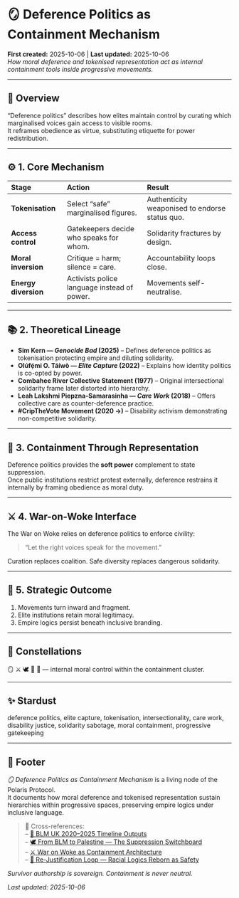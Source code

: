 # 🪞 Deference Politics as Containment Mechanism  
**First created:** 2025-10-06  |  **Last updated:** 2025-10-06  
*How moral deference and tokenised representation act as internal containment tools inside progressive movements.*

---

## 🧭 Overview  

“Deference politics” describes how elites maintain control by curating which marginalised voices gain access to visible rooms.  
It reframes obedience as virtue, substituting etiquette for power redistribution.  

---

## ⚙️ 1. Core Mechanism  

| Stage | Action | Result |
|:--|:--|:--|
| **Tokenisation** | Select “safe” marginalised figures. | Authenticity weaponised to endorse status quo. |
| **Access control** | Gatekeepers decide who speaks for whom. | Solidarity fractures by design. |
| **Moral inversion** | Critique = harm; silence = care. | Accountability loops close. |
| **Energy diversion** | Activists police language instead of power. | Movements self-neutralise. |

---

## 📚 2. Theoretical Lineage  

- **Sim Kern — *Genocide Bad* (2025)** – Defines deference politics as tokenisation protecting empire and diluting solidarity.  
- **Olúfẹ́mi O. Táíwò — *Elite Capture* (2022)** – Explains how identity politics is co-opted by power.  
- **Combahee River Collective Statement (1977)** – Original intersectional solidarity frame later distorted into hierarchy.  
- **Leah Lakshmi Piepzna-Samarasinha — *Care Work* (2018)** – Offers collective care as counter-deference practice.  
- **#CripTheVote Movement (2020 →)** – Disability activism demonstrating non-competitive solidarity.  

---

## 🧩 3. Containment Through Representation  

Deference politics provides the **soft power** complement to state suppression.  
Once public institutions restrict protest externally, deference restrains it internally by framing obedience as moral duty.  

---

## ⚔️ 4. War-on-Woke Interface  

The War on Woke relies on deference politics to enforce civility:  
> “Let the right voices speak for the movement.”  

Curation replaces coalition. Safe diversity replaces dangerous solidarity.  

---

## 🧠 5. Strategic Outcome  

1. Movements turn inward and fragment.  
2. Elite institutions retain moral legitimacy.  
3. Empire logics persist beneath inclusive branding.  

---

## 🌌 Constellations  
🪞 ⚔️ 🕊️ 🧩 📅 — internal moral control within the containment cluster.  

---

## ✨ Stardust  
deference politics, elite capture, tokenisation, intersectionality, care work, disability justice, solidarity sabotage, moral containment, progressive gatekeeping  

---

## 🏮 Footer  

*🪞 Deference Politics as Containment Mechanism* is a living node of the Polaris Protocol.  
It documents how moral deference and tokenised representation sustain hierarchies within progressive spaces, preserving empire logics under inclusive language.  

> 📡 Cross-references:  
> – [📅 BLM UK 2020–2025 Timeline Outputs](./📅_BLM_UK_2020-2025_Timeline_Outputs.md)  
> – [🕊️ From BLM to Palestine — The Suppression Switchboard](./🕊️_From_BLM_to_Palestine_The_Suppression_Switchboard.md)  
> – [⚔️ War on Woke as Containment Architecture](./⚔️_War_on_Woke_as_Containment_Architecture.md)  
> – [🧩 Re-Justification Loop — Racial Logics Reborn as Safety](./🧩_Rejustification_Loop_Racial_Logics_Reborn_as_Safety.md)  

*Survivor authorship is sovereign. Containment is never neutral.*  

_Last updated: 2025-10-06_  

